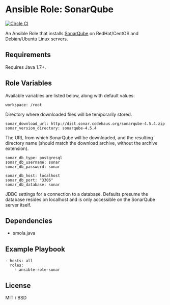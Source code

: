# Ansible Role: SonarQube

[![Circle CI](
https://circleci.com/gh/verygood-ops/ansible-role-sonar.svg?&style=shield&circle-token=d1704c48e28aec330e319e15cdaa70e6b265a4e9
)](https://circleci.com/gh/verygood-ops/ansible-role-sonar)

An Ansible Role that installs [SonarQube](http://www.sonarqube.org/) on RedHat/CentOS and Debian/Ubuntu Linux servers.

## Requirements

Requires Java 1.7+.

## Role Variables

Available variables are listed below, along with default values:

    workspace: /root

Directory where downloaded files will be temporarily stored.

    sonar_download_url: http://dist.sonar.codehaus.org/sonarqube-4.5.4.zip
    sonar_version_directory: sonarqube-4.5.4

The URL from which SonarQube will be downloaded, and the resulting directory name (should match the download archive, without the archive extension).

    sonar_db_type: postgresql
    sonar_db_username: sonar
    sonar_db_password: sonar
    
    sonar_db_host: localhost
    sonar_db_port: "3306"
    sonar_db_database: sonar
    
JDBC settings for a connection to a database. Defaults presume the database resides on localhost and is only accessible on the SonarQube server itself.

## Dependencies

  - smola.java

## Example Playbook

    - hosts: all
      roles:
        - ansible-role-sonar

## License

MIT / BSD
